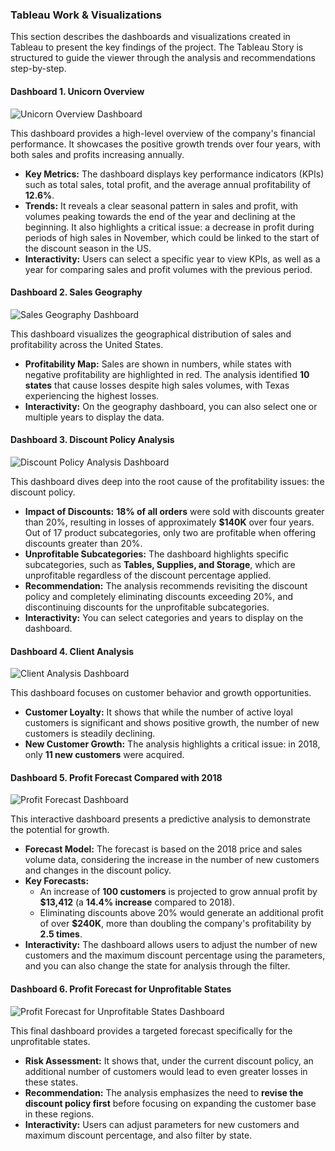 ### **Tableau Work & Visualizations**

This section describes the dashboards and visualizations created in Tableau to present the key findings of the project. The Tableau Story is structured to guide the viewer through the analysis and recommendations step-by-step.

#### **Dashboard 1. Unicorn Overview**

![Unicorn Overview Dashboard](screenshots/1_Unicorn_Overview.png)

This dashboard provides a high-level overview of the company's financial performance. It showcases the positive growth trends over four years, with both sales and profits increasing annually.

* **Key Metrics:** The dashboard displays key performance indicators (KPIs) such as total sales, total profit, and the average annual profitability of **12.6%**.
* **Trends:** It reveals a clear seasonal pattern in sales and profit, with volumes peaking towards the end of the year and declining at the beginning. It also highlights a critical issue: a decrease in profit during periods of high sales in November, which could be linked to the start of the discount season in the US.
* **Interactivity:** Users can select a specific year to view KPIs, as well as a year for comparing sales and profit volumes with the previous period.

#### **Dashboard 2. Sales Geography**

![Sales Geography Dashboard](screenshots/2_Sales_Geography.png)

This dashboard visualizes the geographical distribution of sales and profitability across the United States.

* **Profitability Map:** Sales are shown in numbers, while states with negative profitability are highlighted in red. The analysis identified **10 states** that cause losses despite high sales volumes, with Texas experiencing the highest losses.
* **Interactivity:** On the geography dashboard, you can also select one or multiple years to display the data.

#### **Dashboard 3. Discount Policy Analysis**

![Discount Policy Analysis Dashboard](screenshots/3_Discount_Policy_Analysis.png)

This dashboard dives deep into the root cause of the profitability issues: the discount policy.

* **Impact of Discounts:** **18% of all orders** were sold with discounts greater than 20%, resulting in losses of approximately **$140K** over four years. Out of 17 product subcategories, only two are profitable when offering discounts greater than 20%.
* **Unprofitable Subcategories:** The dashboard highlights specific subcategories, such as **Tables, Supplies, and Storage**, which are unprofitable regardless of the discount percentage applied.
* **Recommendation:** The analysis recommends revisiting the discount policy and completely eliminating discounts exceeding 20%, and discontinuing discounts for the unprofitable subcategories.
* **Interactivity:** You can select categories and years to display on the dashboard.

#### **Dashboard 4. Client Analysis**

![Client Analysis Dashboard](screenshots/4_Clients_Analysis.png)

This dashboard focuses on customer behavior and growth opportunities.

* **Customer Loyalty:** It shows that while the number of active loyal customers is significant and shows positive growth, the number of new customers is steadily declining.
* **New Customer Growth:** The analysis highlights a critical issue: in 2018, only **11 new customers** were acquired.

#### **Dashboard 5. Profit Forecast Compared with 2018**

![Profit Forecast Dashboard](screenshots/5_Profit_Forecast.png)

This interactive dashboard presents a predictive analysis to demonstrate the potential for growth.

* **Forecast Model:** The forecast is based on the 2018 price and sales volume data, considering the increase in the number of new customers and changes in the discount policy.
* **Key Forecasts:**
    * An increase of **100 customers** is projected to grow annual profit by **$13,412** (a **14.4% increase** compared to 2018).
    * Eliminating discounts above 20% would generate an additional profit of over **$240K**, more than doubling the company's profitability by **2.5 times**.
* **Interactivity:** The dashboard allows users to adjust the number of new customers and the maximum discount percentage using the parameters, and you can also change the state for analysis through the filter.

#### **Dashboard 6. Profit Forecast for Unprofitable States**

![Profit Forecast for Unprofitable States Dashboard](screenshots/6_Profit_Forecast_Unprofitable_States.png)

This final dashboard provides a targeted forecast specifically for the unprofitable states.

* **Risk Assessment:** It shows that, under the current discount policy, an additional number of customers would lead to even greater losses in these states.
* **Recommendation:** The analysis emphasizes the need to **revise the discount policy first** before focusing on expanding the customer base in these regions.
* **Interactivity:** Users can adjust parameters for new customers and maximum discount percentage, and also filter by state.
